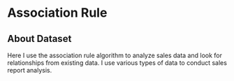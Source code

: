 # Association Rule

## About Dataset
Here I use the association rule algorithm to analyze sales data and look for relationships from existing data. I use various types of data to conduct sales report analysis.
